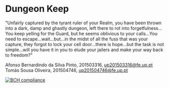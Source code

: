 # Dungeon Keep
"Unfairly captured by the tyrant ruler of your Realm, you have been thrown into a dark, damp and ghastly dungeon, left there to rot into forgetfulness... You keep yelling for the Guard, but he seems oblivious to your calls...You need to escape...wait...but...in the midst of all the fuss that was your capture, they forgot to lock your cell door...there is hope...but the task is not simple...will you have it in you to elude your jailers and make your way back to freedom?"

Afonso Bernardindo da Silva Pinto, 201503316, up201503316@fe.up.pt
Tomás Sousa Oliveira, 201504746, up201504746@fe.up.pt

[![BCH compliance](https://bettercodehub.com/edge/badge/FooWalksIntoABar/LPOO1617_T6G7?token=8a814606116770ad530711200f53cc413b380600)](https://bettercodehub.com/)
